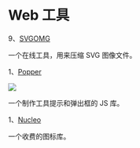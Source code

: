 # Web 工具

9、[SVGOMG](https://jakearchibald.github.io/svgomg/)

一个在线工具，用来压缩 SVG 图像文件。

1、[Popper](https://popper.js.org/)

![](https://www.wangbase.com/blogimg/asset/202011/bg2020111702.jpg)

一个制作工具提示和弹出框的 JS 库。

1、[Nucleo](https://nucleoapp.com/)

一个收费的图标库。
